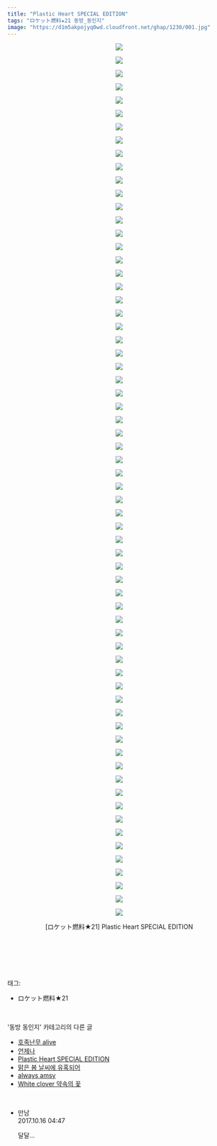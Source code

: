 ```yaml
---
title: "Plastic Heart SPECIAL EDITION"
tags: "ロケット燃料★21 동방_동인지"
image: "https://d1m5akpojyq0wd.cloudfront.net/ghap/1230/001.jpg"
---
```

<div class="article">
<p style="text-align: center; clear: none; float: none;"><img src="{{ site.imgserver6 }}/ghap/1230/001.jpg"/></p>
<p style="text-align: center; clear: none; float: none;"><img src="{{ site.imgserver6 }}/ghap/1230/002.jpg"/></p>
<p style="text-align: center; clear: none; float: none;"><img src="{{ site.imgserver6 }}/ghap/1230/003.jpg"/></p>
<p style="text-align: center; clear: none; float: none;"><img src="{{ site.imgserver6 }}/ghap/1230/004.jpg"/></p>
<p style="text-align: center; clear: none; float: none;"><img src="{{ site.imgserver6 }}/ghap/1230/005.jpg"/></p>
<p style="text-align: center; clear: none; float: none;"><img src="{{ site.imgserver6 }}/ghap/1230/006.jpg"/></p>
<p style="text-align: center; clear: none; float: none;"><img src="{{ site.imgserver6 }}/ghap/1230/007.jpg"/></p>
<p style="text-align: center; clear: none; float: none;"><img src="{{ site.imgserver6 }}/ghap/1230/008.jpg"/></p>
<p style="text-align: center; clear: none; float: none;"><img src="{{ site.imgserver6 }}/ghap/1230/009.jpg"/></p>
<p style="text-align: center; clear: none; float: none;"><img src="{{ site.imgserver6 }}/ghap/1230/010.jpg"/></p>
<p style="text-align: center; clear: none; float: none;"><img src="{{ site.imgserver6 }}/ghap/1230/011.jpg"/></p>
<p style="text-align: center; clear: none; float: none;"><img src="{{ site.imgserver6 }}/ghap/1230/012.jpg"/></p>
<p style="text-align: center; clear: none; float: none;"><img src="{{ site.imgserver6 }}/ghap/1230/013.jpg"/></p>
<p style="text-align: center; clear: none; float: none;"><img src="{{ site.imgserver6 }}/ghap/1230/014.jpg"/></p>
<p style="text-align: center; clear: none; float: none;"><img src="{{ site.imgserver6 }}/ghap/1230/015.jpg"/></p>
<p style="text-align: center; clear: none; float: none;"><img src="{{ site.imgserver6 }}/ghap/1230/016.jpg"/></p>
<p style="text-align: center; clear: none; float: none;"><img src="{{ site.imgserver6 }}/ghap/1230/017.jpg"/></p>
<p style="text-align: center; clear: none; float: none;"><img src="{{ site.imgserver6 }}/ghap/1230/018.jpg"/></p>
<p style="text-align: center; clear: none; float: none;"><img src="{{ site.imgserver6 }}/ghap/1230/019.jpg"/></p>
<p style="text-align: center; clear: none; float: none;"><img src="{{ site.imgserver6 }}/ghap/1230/020.jpg"/></p>
<p style="text-align: center; clear: none; float: none;"><img src="{{ site.imgserver6 }}/ghap/1230/021.jpg"/></p>
<p style="text-align: center; clear: none; float: none;"><img src="{{ site.imgserver6 }}/ghap/1230/022.jpg"/></p>
<p style="text-align: center; clear: none; float: none;"><img src="{{ site.imgserver6 }}/ghap/1230/023.jpg"/></p>
<p style="text-align: center; clear: none; float: none;"><img src="{{ site.imgserver6 }}/ghap/1230/024.jpg"/></p>
<p style="text-align: center; clear: none; float: none;"><img src="{{ site.imgserver6 }}/ghap/1230/025.jpg"/></p>
<p style="text-align: center; clear: none; float: none;"><img src="{{ site.imgserver6 }}/ghap/1230/026.jpg"/></p>
<p style="text-align: center; clear: none; float: none;"><img src="{{ site.imgserver6 }}/ghap/1230/027.jpg"/></p>
<p style="text-align: center; clear: none; float: none;"><img src="{{ site.imgserver6 }}/ghap/1230/028.jpg"/></p>
<p style="text-align: center; clear: none; float: none;"><img src="{{ site.imgserver6 }}/ghap/1230/029.jpg"/></p>
<p style="text-align: center; clear: none; float: none;"><img src="{{ site.imgserver6 }}/ghap/1230/030.jpg"/></p>
<p style="text-align: center; clear: none; float: none;"><img src="{{ site.imgserver6 }}/ghap/1230/031.jpg"/></p>
<p style="text-align: center; clear: none; float: none;"><img src="{{ site.imgserver6 }}/ghap/1230/032.jpg"/></p>
<p style="text-align: center; clear: none; float: none;"><img src="{{ site.imgserver6 }}/ghap/1230/033.jpg"/></p>
<p style="text-align: center; clear: none; float: none;"><img src="{{ site.imgserver6 }}/ghap/1230/034.jpg"/></p>
<p style="text-align: center; clear: none; float: none;"><img src="{{ site.imgserver6 }}/ghap/1230/035.jpg"/></p>
<p style="text-align: center; clear: none; float: none;"><img src="{{ site.imgserver6 }}/ghap/1230/036.jpg"/></p>
<p style="text-align: center; clear: none; float: none;"><img src="{{ site.imgserver6 }}/ghap/1230/037.jpg"/></p>
<p style="text-align: center; clear: none; float: none;"><img src="{{ site.imgserver6 }}/ghap/1230/038.jpg"/></p>
<p style="text-align: center; clear: none; float: none;"><img src="{{ site.imgserver6 }}/ghap/1230/039.jpg"/></p>
<p style="text-align: center; clear: none; float: none;"><img src="{{ site.imgserver6 }}/ghap/1230/040.jpg"/></p>
<p style="text-align: center; clear: none; float: none;"><img src="{{ site.imgserver6 }}/ghap/1230/041.jpg"/></p>
<p style="text-align: center; clear: none; float: none;"><img src="{{ site.imgserver6 }}/ghap/1230/042.jpg"/></p>
<p style="text-align: center; clear: none; float: none;"><img src="{{ site.imgserver6 }}/ghap/1230/043.jpg"/></p>
<p style="text-align: center; clear: none; float: none;"><img src="{{ site.imgserver6 }}/ghap/1230/044.jpg"/></p>
<p style="text-align: center; clear: none; float: none;"><img src="{{ site.imgserver6 }}/ghap/1230/045.jpg"/></p>
<p style="text-align: center; clear: none; float: none;"><img src="{{ site.imgserver6 }}/ghap/1230/046.jpg"/></p>
<p style="text-align: center; clear: none; float: none;"><img src="{{ site.imgserver6 }}/ghap/1230/047.jpg"/></p>
<p style="text-align: center; clear: none; float: none;"><img src="{{ site.imgserver6 }}/ghap/1230/048.jpg"/></p>
<p style="text-align: center; clear: none; float: none;"><img src="{{ site.imgserver6 }}/ghap/1230/049.jpg"/></p>
<p style="text-align: center; clear: none; float: none;"><img src="{{ site.imgserver6 }}/ghap/1230/050.jpg"/></p>
<p style="text-align: center; clear: none; float: none;"><img src="{{ site.imgserver6 }}/ghap/1230/051.jpg"/></p>
<p style="text-align: center; clear: none; float: none;"><img src="{{ site.imgserver6 }}/ghap/1230/052.jpg"/></p>
<p style="text-align: center; clear: none; float: none;"><img src="{{ site.imgserver6 }}/ghap/1230/053.jpg"/></p>
<p style="text-align: center; clear: none; float: none;"><img src="{{ site.imgserver6 }}/ghap/1230/054.jpg"/></p>
<p style="text-align: center; clear: none; float: none;"><img src="{{ site.imgserver6 }}/ghap/1230/055.jpg"/></p>
<p style="text-align: center; clear: none; float: none;"><img src="{{ site.imgserver6 }}/ghap/1230/056.jpg"/></p>
<p style="text-align: center; clear: none; float: none;"><img src="{{ site.imgserver6 }}/ghap/1230/057.jpg"/></p>
<p style="text-align: center; clear: none; float: none;"><img src="{{ site.imgserver6 }}/ghap/1230/058.jpg"/></p>
<p style="text-align: center; clear: none; float: none;"><img src="{{ site.imgserver6 }}/ghap/1230/059.jpg"/></p>
<p style="text-align: center; clear: none; float: none;"><img src="{{ site.imgserver6 }}/ghap/1230/060.jpg"/></p>
<p style="text-align: center; clear: none; float: none;"><img src="{{ site.imgserver6 }}/ghap/1230/061.jpg"/></p>
<p style="text-align: center; clear: none; float: none;"><img src="{{ site.imgserver6 }}/ghap/1230/062.jpg"/></p>
<p style="text-align: center; clear: none; float: none;"><img src="{{ site.imgserver6 }}/ghap/1230/063.jpg"/></p>
<p style="text-align: center; clear: none; float: none;"><img src="{{ site.imgserver6 }}/ghap/1230/064.jpg"/></p>
<p style="text-align: center; clear: none; float: none;"><img src="{{ site.imgserver6 }}/ghap/1230/065.jpg"/></p>
<p style="text-align: center; clear: none; float: none;"><img src="{{ site.imgserver6 }}/ghap/1230/066.jpg"/></p>
<p style="text-align: center; clear: none; float: none;">[ロケット燃料★21] Plastic Heart SPECIAL EDITION</p>
<p style="text-align: center; clear: none; float: none;"><br/></p>
<p><br/></p>
</div><br/>
<div class="tagTrail">
<p>태그: </p>
<ul>
<li>ロケット燃料★21</li>
</ul>
</div><br/>
<div class="another">
<p>'동방 동인지' 카테고리의 다른 글</p>
<ul>
<li><a href="/ghap_1232">호족난무 alive</a></li>
<li><a href="/ghap_1231">언제나</a></li>
<li><a href="/ghap_1230">Plastic Heart SPECIAL EDITION</a></li>
<li><a href="/ghap_1229">맑은 봄 날씨에 유혹되어</a></li>
<li><a href="/ghap_1228">always amsy</a></li>
<li><a href="/ghap_1227">White clover 약속의 꽃</a></li>
</ul>
</div><br/>
<div class="cb_module cb_fluid">
<div class="cb_wrt cb_profile">
<div class="comment">
<ul>
<li class="cb_thumb_off" id="comment15106376">
<div class="cb_comment_area">
<div class="cb_info_area">
<div class="cb_section">
<span class="cb_nick_name">만남</span>
</div>
<div class="cb_section">
<span class="cb_date">2017.10.16 04:47 </span>
</div>
</div>
<div class="cb_dsc_comment">
<p class="cb_dsc">
											달달...
										</p>
</div>
</div></li>
</ul>
</div>
</div><!-- commentList close -->
</div><br/>
